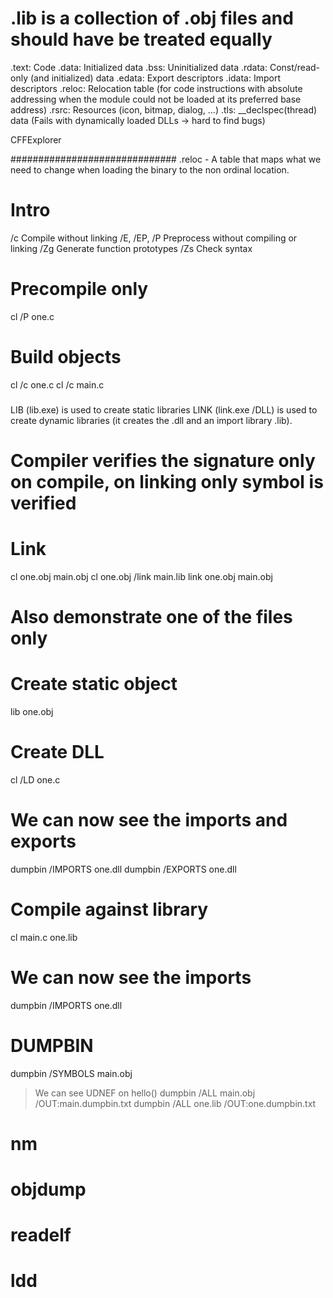 # .lib is a collection of .obj files and should have be treated equally

.text: Code 
.data: Initialized data
.bss: Uninitialized data
.rdata: Const/read-only (and initialized) data
.edata: Export descriptors
.idata: Import descriptors
.reloc: Relocation table (for code instructions with absolute addressing when
          the module could not be loaded at its preferred base address)
.rsrc: Resources (icon, bitmap, dialog, ...)
.tls: __declspec(thread) data (Fails with dynamically loaded DLLs -> hard to find bugs)

CFFExplorer


##############################
.reloc - A table that maps what we need to change when loading the binary to the non ordinal location.
#####




# Intro
/c		Compile without linking
/E, /EP, /P	Preprocess without compiling or linking
/Zg		Generate function prototypes
/Zs		Check syntax



# Precompile only
cl /P one.c




# Build objects
cl /c one.c 
cl /c main.c



###
###
LIB (lib.exe) is used to create static libraries
LINK (link.exe /DLL) is used to create dynamic libraries (it creates the .dll and an import library .lib).
###
###

# Compiler verifies the signature only on compile, on linking only symbol is verified

# Link
cl one.obj main.obj 
cl one.obj /link main.lib
link one.obj main.obj
# Also demonstrate one of the files only



# Create static object
lib one.obj


# Create DLL
cl /LD one.c

# We can now see the imports and exports
dumpbin /IMPORTS one.dll
dumpbin /EXPORTS one.dll



# Compile against library
cl main.c one.lib

# We can now see the imports 
dumpbin /IMPORTS one.dll


# DUMPBIN
dumpbin /SYMBOLS main.obj
> We can see UDNEF on hello()
dumpbin /ALL main.obj /OUT:main.dumpbin.txt
dumpbin /ALL one.lib /OUT:one.dumpbin.txt






# nm
# objdump
# readelf
# ldd